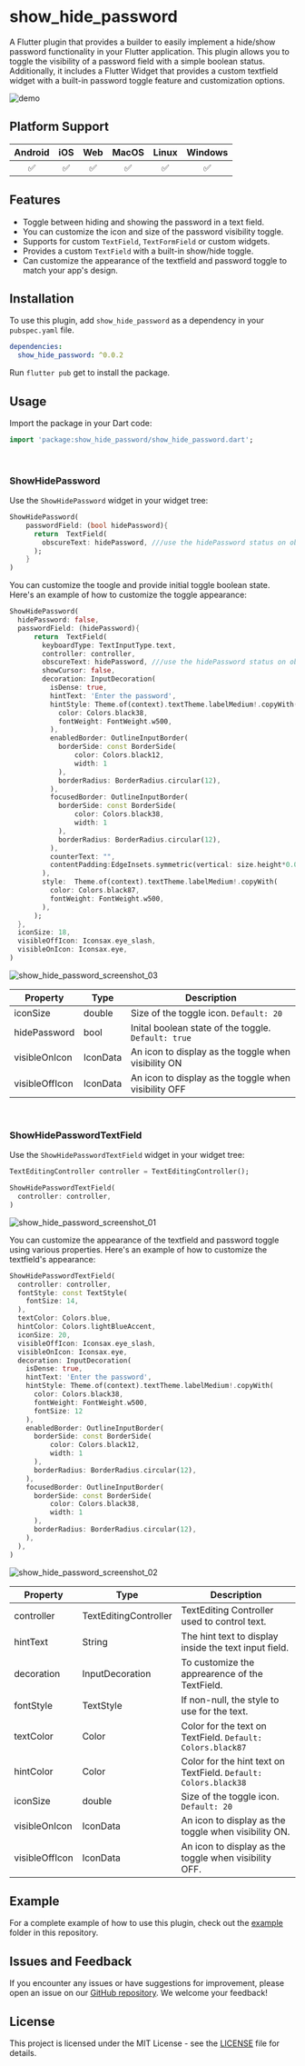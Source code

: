 # show_hide_password

A Flutter plugin that provides a builder to easily implement a hide/show password functionality in your Flutter application. This plugin allows you to toggle the visibility of a password field with a simple boolean status. Additionally, it includes a Flutter Widget that provides a custom textfield widget with a built-in password toggle feature and customization options.

![demo](https://github.com/nishalsehan/show_hide_password/assets/44578204/1df70499-f43c-4ee6-b279-d21e3c97b31b)

## Platform Support

| **Android** | **iOS** | **Web** | **MacOS** | **Linux** | **Windows** |
|:-----------:|:-------:|:-------:|:---------:|:---------:|:-----------:|
|   &#9989;   | &#9989; | &#9989; |  &#9989;  |  &#9989;  |   &#9989;   |

## Features

- Toggle between hiding and showing the password in a text field.
- You can customize the icon and size of the password visibility toggle.
- Supports for custom `TextField`, `TextFormField` or custom widgets.
- Provides a custom `TextField` with a built-in show/hide toggle.
- Can customize the appearance of the textfield and password toggle to match your app's design.

## Installation

To use this plugin, add `show_hide_password` as a dependency in your `pubspec.yaml` file.

```yaml
dependencies:
  show_hide_password: ^0.0.2
```

Run `flutter pub` get to install the package.

## Usage

Import the package in your Dart code:

```dart
import 'package:show_hide_password/show_hide_password.dart';
```
<br/>

### ShowHidePassword
Use the `ShowHidePassword` widget in your widget tree:

```dart
ShowHidePassword(
    passwordField: (bool hidePassword){
      return  TextField(
        obscureText: hidePassword, ///use the hidePassword status on obscureText to toggle the visibility
      );
    }
)
```

You can customize the toogle and provide initial toggle boolean state. Here's an example of how to customize the toggle appearance:

```dart
ShowHidePassword(
  hidePassword: false,
  passwordField: (hidePassword){
      return  TextField(
        keyboardType: TextInputType.text,
        controller: controller,
        obscureText: hidePassword, ///use the hidePassword status on obscureText to toggle the visibility
        showCursor: false,
        decoration: InputDecoration(
          isDense: true,
          hintText: 'Enter the password',
          hintStyle: Theme.of(context).textTheme.labelMedium!.copyWith(
            color: Colors.black38,
            fontWeight: FontWeight.w500,
          ),
          enabledBorder: OutlineInputBorder(
            borderSide: const BorderSide(
                color: Colors.black12,
                width: 1
            ),
            borderRadius: BorderRadius.circular(12),
          ),
          focusedBorder: OutlineInputBorder(
            borderSide: const BorderSide(
                color: Colors.black38,
                width: 1
            ),
            borderRadius: BorderRadius.circular(12),
          ),
          counterText: "",
          contentPadding:EdgeInsets.symmetric(vertical: size.height*0.018,horizontal: size.width*0.04),
        ),
        style:  Theme.of(context).textTheme.labelMedium!.copyWith(
          color: Colors.black87,
          fontWeight: FontWeight.w500,
        ),
      );
  },
  iconSize: 18,
  visibleOffIcon: Iconsax.eye_slash,
  visibleOnIcon: Iconsax.eye,
)
```

![show_hide_password_screenshot_03](https://github.com/nishalsehan/show_hide_password/assets/44578204/e0f95d4b-1b46-4f92-b869-aa24c58cb743)

| Property              | Type                      | Description                                               |
|-----------------------|---------------------------|-----------------------------------------------------------|
| iconSize              | double                    | Size of the toggle icon. `Default: 20`                    |  
| hidePassword          | bool                      | Inital boolean state of the toggle. `Default: true`       |
| visibleOnIcon         | IconData                  | An icon to display as the toggle when visibility ON       |
| visibleOffIcon        | IconData                  | An icon to display as the toggle when visibility OFF      |

<br/>

### ShowHidePasswordTextField
Use the `ShowHidePasswordTextField` widget in your widget tree:


```dart
TextEditingController controller = TextEditingController();
```

```dart
ShowHidePasswordTextField(
  controller: controller,
)
```

![show_hide_password_screenshot_01](https://github.com/nishalsehan/show_hide_password/assets/44578204/277f0406-ddeb-4f1a-bbd7-96144ccad2ed)

You can customize the appearance of the textfield and password toggle using various properties. Here's an example of how to customize the textfield's appearance:

```dart
ShowHidePasswordTextField(
  controller: controller,
  fontStyle: const TextStyle(
    fontSize: 14,
  ),
  textColor: Colors.blue,
  hintColor: Colors.lightBlueAccent,
  iconSize: 20,
  visibleOffIcon: Iconsax.eye_slash,
  visibleOnIcon: Iconsax.eye,
  decoration: InputDecoration(
    isDense: true,
    hintText: 'Enter the password',
    hintStyle: Theme.of(context).textTheme.labelMedium!.copyWith(
      color: Colors.black38,
      fontWeight: FontWeight.w500,
      fontSize: 12
    ),
    enabledBorder: OutlineInputBorder(
      borderSide: const BorderSide(
          color: Colors.black12,
          width: 1
      ),
      borderRadius: BorderRadius.circular(12),
    ),
    focusedBorder: OutlineInputBorder(
      borderSide: const BorderSide(
          color: Colors.black38,
          width: 1
      ),
      borderRadius: BorderRadius.circular(12),
    ),
  ),
)
```

![show_hide_password_screenshot_02](https://github.com/nishalsehan/show_hide_password/assets/44578204/a2107808-6228-44ec-95e8-fe2f1ccfa8ba)


| Property              | Type                      | Description                                                     |
|-----------------------|---------------------------|-----------------------------------------------------------------|
| controller            | TextEditingController     | TextEditing Controller used to control text.                    |  
| hintText              | String                    | The hint text to display inside the text input field.           |
| decoration            | InputDecoration           | To customize the apprearence of the TextField.                  |
| fontStyle             | TextStyle                 | If non-null, the style to use for the text.                     |
| textColor             | Color                     | Color for the text on TextField. `Default: Colors.black87`      |  
| hintColor             | Color                     | Color for the hint text on TextField. `Default: Colors.black38` |
| iconSize              | double                    | Size of the toggle icon. `Default: 20`                          |
| visibleOnIcon         | IconData                  | An icon to display as the toggle when visibility ON.            |
| visibleOffIcon        | IconData                  | An icon to display as the toggle when visibility OFF.           |

## Example

For a complete example of how to use this plugin, check out the [example](https://github.com/nishalsehan/show_hide_password/tree/main/example) folder in this repository.
</br>

## Issues and Feedback

If you encounter any issues or have suggestions for improvement, please open an issue on our [GitHub repository](https://github.com/nishalsehan/show_hide_password). We welcome your feedback!
</br>

## License

This project is licensed under the MIT License - see the [LICENSE](https://github.com/nishalsehan/show_hide_password/blob/main/LICENSE) file for details.
